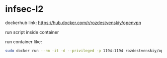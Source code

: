 # infsec-l2


dockerhub link: https://hub.docker.com/r/rozdestvenskiy/openvpn

run script inside container

run container like:
```bash
sudo docker run --rm -it -d --privileged -p 1194:1194 rozdestvenskiy/openvpn
